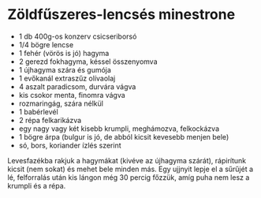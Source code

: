 # Zöldfűszeres-lencsés minestrone

- 1 db 400g-os konzerv csicseriborsó
- 1/4 bögre lencse
- 1 fehér (vörös is jó) hagyma
- 2 gerezd fokhagyma, késsel összenyomva
- 1 újhagyma szára és gumója
- 1 evőkanál extraszűz olívaolaj
- 4 aszalt paradicsom, durvára vágva
- kis csokor menta, finomra vágva
- rozmaringág, szára nélkül
- 1 babérlevél
- 2 répa felkarikázva
- egy nagy vagy két kisebb krumpli, meghámozva, felkockázva
- 1 bögre árpa (bulgur is jó, de abból kicsit kevesebb menjen bele)
- só, bors, koriander ízlés szerint

Levesfazékba rakjuk a hagymákat (kivéve az újhagyma szárát), rápirítunk kicsit (nem sokat) és mehet bele minden más. Egy ujjnyit lepje el a sűrűjét a lé, felforralás után kis lángon még 30 percig főzzük, amíg puha nem lesz a krumpli és a répa.
